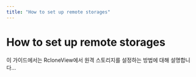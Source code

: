 ```yaml
---
title: "How to set up remote storages"
---
```


# How to set up remote storages

이 가이드에서는 RcloneView에서 원격 스토리지를 설정하는 방법에 대해 설명합니다...

<!-- 본문 내용 -->
